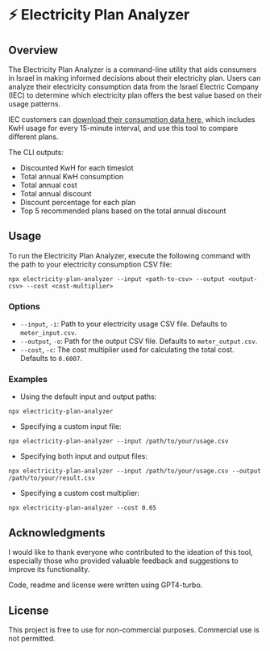 # ⚡ Electricity Plan Analyzer

## Overview

The Electricity Plan Analyzer is a command-line utility that aids consumers in Israel in making informed decisions about their electricity plan. Users can analyze their electricity consumption data from the Israel Electric Company (IEC) to determine which electricity plan offers the best value based on their usage patterns.

IEC customers can <a href="https://www.iec.co.il/remote-reading-info">download their consumption data here,</a> which includes KwH usage for every 15-minute interval, and use this tool to compare different plans.

The CLI outputs:

- Discounted KwH for each timeslot
- Total annual KwH consumption
- Total annual cost
- Total annual discount
- Discount percentage for each plan
- Top 5 recommended plans based on the total annual discount

## Usage

To run the Electricity Plan Analyzer, execute the following command with the path to your electricity consumption CSV file:

```
npx electricity-plan-analyzer --input <path-to-csv> --output <output-csv> --cost <cost-multiplier>
```

### Options

- `--input`, `-i`: Path to your electricity usage CSV file. Defaults to `meter_input.csv`.
- `--output`, `-o`: Path for the output CSV file. Defaults to `meter_output.csv`.
- `--cost`, `-c`: The cost multiplier used for calculating the total cost. Defaults to `0.6007`.

### Examples

- Using the default input and output paths:

```
npx electricity-plan-analyzer
```

- Specifying a custom input file:

```
npx electricity-plan-analyzer --input /path/to/your/usage.csv
```

- Specifying both input and output files:

```
npx electricity-plan-analyzer --input /path/to/your/usage.csv --output /path/to/your/result.csv
```

- Specifying a custom cost multiplier:

```
npx electricity-plan-analyzer --cost 0.65
```

## Acknowledgments

I would like to thank everyone who contributed to the ideation of this tool, especially those who provided valuable feedback and suggestions to improve its functionality.

Code, readme and license were written using GPT4-turbo.

## License

This project is free to use for non-commercial purposes. Commercial use is not permitted.